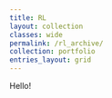 ```yaml
---
title: RL
layout: collection
classes: wide
permalink: /rl_archive/
collection: portfolio
entries_layout: grid
---
```


Hello!